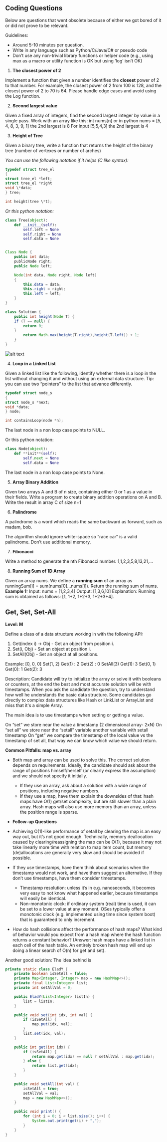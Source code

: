 
## Coding Questions <a id="old"></a>

Below are questions that went obsolete because of either we got bored of it or
did not prove to be relevant.

Guidelines:

- Around 5-10 minutes per question.
- Write in any language such as Python/C/Java/C# or pseudo code
- Don’t use any non-trivial library functions or helper code
  (e.g., using max as a macro or utility function is OK but using ‘log’ isn’t OK)

1. **The closest power of 2**

Implement a function that given a number identifies the **closest** power of 2 to that
number. For example, the closest power of 2 from 100 is 128, and the closest power
of 2 to 70 is 64. Please handle edge cases and avoid using the Log function.

2. **Second largest value**

Given a fixed array of integers, find the second largest integer by value in a single
pass.
Work with an array like this:
int nums[n] or in python nums = [5, 4, 8, 3, 9, 1] the 2nd largest is 8
For input [5,5,4,3] the 2nd largest is 4

3. **Height of Tree**

Given a binary tree, write a function that returns the height of the binary tree
(number of vertexes or number of arches)

_You can use the following notation if it helps (C like syntax):_

```c
typedef struct tree_el
{
struct tree_el *left;
struct tree_el *right
void \*data;
} tree;

int height(tree \*t);
```

_Or this python notation:_

```python
class Tree(object):
    def __init__(self):
        self.left = None
        self.right = None
        self.data = None

```

```java

Class Node {
	public int data;
	publicNode right;
	public Node left;

	Node(int data, Node right, Node left)
	{
		this.data = data;
		this.right = right;
		this.left = left;
	}
}

class Solution {
 	public int height(Node T) {
    If (T == null) {
        return 0;
    }
        return Math.max(height(T.right),height(T.left)) + 1;
    }
}

```

![alt text](image.png)

4. **Loop in a Linked List**

Given a linked list like the following, identify whether there is a loop in the
list without changing it and without using an external data structure.
Tip: you can use two “pointers” to the list that advance differently.

```c
typedef struct node_s
{
struct node_s *next;
void *data;
} node;

int containsLoop(node *n);
```

The last node in a non loop case points to NULL.

Or this python notation:

```python
class Node(object):
    def **init**(self):
        self.next = None
        self.data = None
```

The last node in a non loop case points to None.

5. **Array Binary Addition**

Given two arrays A and B of n size, containing either 0 or 1 as a value in their
fields. Write a program to create binary addition operations on A and B. Write the
result in array C of size n+1

6. **Palindrome**

A palindrome is a word which reads the same backward as forward, such as madam, bob.

The algorithm should ignore white-space so “race car“ is a valid palindrome.
Don’t use additional memory.

7. **Fibonacci**

Write a method to generate the nth Fibonacci number.
1,1,2,3,5,8,13,21,...

8. **Running Sum of 1D Array**

Given an array nums. We define a **running sum** of an array as runningSum[i] = sum(nums[0]…nums[i]).
Return the running sum of nums.
**Example 1:**
Input: nums = [1,2,3,4]
Output: [1,3,6,10]
Explanation: Running sum is obtained as follows: [1, 1+2, 1+2+3, 1+2+3+4].

## Get, Set, Set-All <a id="#get"></a>

**Level: M**

Define a class of a data structure working in with the following API:

1. Get(index i) → Obj - Get an object from position i.
2. Set(i, Obj) - Set an object at position i.
3. SetAll(Obj) - Set an object at all positions.

Example:
[0, 0, 0]
Set(1, 2)
Get(1) : 2
Get(2) : 0
SetAll(3)
Get(1): 3
Set(0, 1)
Get(0): 1
Get(2): 3

Description: Candidate will try to initialize the array or solve it with booleans or
counters, at the end the best and most accurate solution will be with timestamps.
When you ask the candidate the question, try to understand how well he understands
the basic data structure. Some candidates go directly to complex data structures
like Hash or LinkList or ArrayList and miss that it's a simple Array.

The main idea is to use timestamps when setting or getting a value.

On “set” we store near the value a timestamp (2 dimensional array- 2xN)
On “set all” we store near the “setall” variable another variable with setall timestamp
On “get” we compare the timestamp of the local value vs the timestamp of set all, that way we can know which value we should return.

**Common Pitfalls: map vs. array**

- Both map and array can be used to solve this. The correct solution depends on requirements. Ideally, the candidate should ask about the range of positions himself/herself (or clearly express the assumption) and we should not specify it initially.

  - If they use an array, ask about a solution with a wide range of positions, including negative numbers.
  - If they use a map, have them explain the downsides of that: hash maps have O(1) get/set complexity, but are still slower than a plain array. Hash maps will also use more memory than an array, unless the position range is sparse.

- **Follow-up Questions**

- Achieving O(1)-like performance of setall by clearing the map is an easy way out, but it’s not good enough. Technically, memory deallocation caused by clearing/reassigning the map can be O(1), because it may not take linearly more time with relation to map item count, but memory (de)allocations are generally very slow and should be avoided if possible.
- If they use timestamps, have them think about scenarios when the timestamp would not work, and have them suggest an alternative. If they don’t use timestamps, have them consider timestamps.
  - Timestamp resolution: unless it’s in e.g. nanoseconds, it becomes very easy to not know what happened earlier, because timestamps will easily be identical.
  - Non-monotonic clock: if ordinary system (real) time is used, it can be set to a lower value at any moment. OSes typically offer a monotonic clock (e.g. implemented using time since system boot) that is guaranteed to only increment.
- How do hash collisions affect the performance of hash maps? What kind of behavior would you expect from a hash map where the hash function returns a constant behavior? (Answer: hash maps have a linked list in each cell of the hash table. An entirely broken hash map will end up doing a linear search of O(n) for get and set).

Another good solution:
The idea behind is

```java
private static class EladY {
    private boolean isSetAll = false;
    private Map<Integer, Integer> map = new HashMap<>();
    private final List<Integer> list;
    private int setAllVal = 0;

    public EladY(List<Integer> listIn) {
        list = listIn;
    }

    public void set(int idx, int val) {
        if (isSetAll) {
            map.put(idx, val);
        }
        list.set(idx, val);
    }

    public int get(int idx) {
        if (isSetAll) {
            return map.get(idx) == null ? setAllVal : map.get(idx);
        } else {
            return list.get(idx);
        }
    }

    public void setAll(int val) {
        isSetAll = true;
        setAllVal = val;
        map = new HashMap<>();
    }

    public void print() {
        for (int i = 0; i < list.size(); i++) {
            System.out.print(get(i) + ",");
        }
    }
}

```
